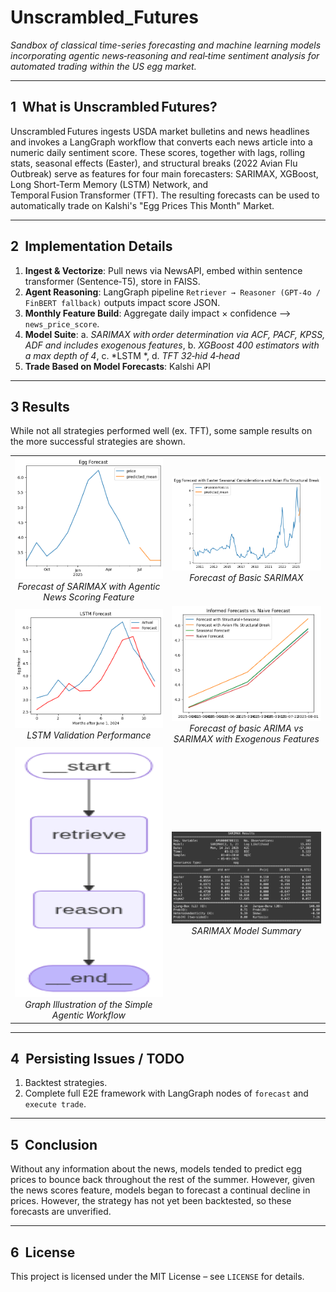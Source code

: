 # Unscrambled_Futures
*Sandbox of classical time-series forecasting and machine learning models incorporating agentic news‑reasoning and real‑time sentiment analysis for automated trading within the US egg market.*

---

## 1  What is Unscrambled Futures?

Unscrambled Futures ingests USDA market bulletins and  news headlines and invokes a LangGraph workflow that converts each news article into a numeric daily sentiment score.
These scores, together with lags, rolling stats, seasonal effects (Easter), and structural breaks (2022 Avian Flu Outbreak) serve as features for four main forecasters: SARIMAX, XGBoost, Long Short-Term Memory (LSTM) Network, and Temporal Fusion Transformer (TFT).
The resulting forecasts can be used to automatically trade on Kalshi's "Egg Prices This Month" Market.

---

## 2  Implementation Details

1. **Ingest & Vectorize**: Pull news via NewsAPI, embed within sentence transformer (Sentence‑T5), store in FAISS.
2. **Agent Reasoning**: LangGraph pipeline `Retriever → Reasoner (GPT‑4o / FinBERT fallback)` outputs impact score JSON.
3. **Monthly Feature Build**: Aggregate daily impact × confidence --> `news_price_score`.
4. **Model Suite**:
        a. *SARIMAX with order determination via ACF, PACF, KPSS, ADF and includes exogenous features*,
        b. *XGBoost 400 estimators with a max depth of 4*,
        c. *LSTM *,
        d. *TFT 32‑hid 4‑head*
5. **Trade Based on Model Forecasts**: Kalshi API

---

## 3  Results

While not all strategies performed well (ex. TFT), some sample results on the more successful strategies are shown.

<table>
  <tr>
    <td align="center">
      <img src="sample_results/SARIMAX_with_NewsScoring.png" width="400"><br>
      <em>Forecast of SARIMAX with Agentic News Scoring Feature</em>
    </td>
    <td align="center">
      <img src="sample_results/SARIMAX.png" width="400"><br>
      <em>Forecast of Basic SARIMAX</em>
    </td>
  </tr>
  <tr>
    <td align="center">
      <img src="sample_results/LSTM_validation.png" width="400"><br>
      <em>LSTM Validation Performance</em>
    </td>
    <td align="center">
      <img src="sample_results/SARIMAX_naive_vs_exog_forecast.png" width="400"><br>
      <em>Forecast of basic ARIMA vs SARIMAX with Exogenous Features</em>
    </td>
  </tr>
  <tr>
    <td align="center">
      <img src="sample_results/agent_graph.png" width="400" height="400"><br>
      <em>Graph Illustration of the Simple Agentic Workflow</em>
    </td>
    <td align="center">
      <img src="sample_results/SARIMAX_with_exog_summary.png" width="400"><br>
      <em>SARIMAX Model Summary</em>
    </td>
  </tr>
</table>

---

## 4  Persisting Issues / TODO

1. Backtest strategies.
2. Complete full E2E framework with LangGraph nodes of `forecast` and `execute trade`.

---

## 5  Conclusion

Without any information about the news, models tended to predict egg prices to bounce back throughout the rest of the summer. However, given the news scores feature, models began to forecast a continual decline in prices. However, the strategy has not yet been backtested, so these forecasts are unverified.

---

## 6  License

This project is licensed under the MIT License – see `LICENSE` for details.
